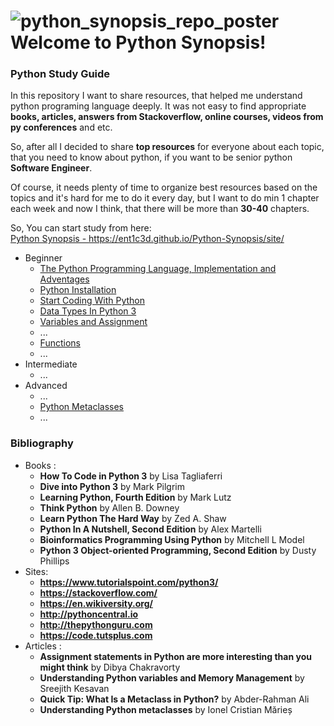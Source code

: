 ![python_synopsis_repo_poster](https://user-images.githubusercontent.com/2203893/29452419-61dfbeb2-8417-11e7-809b-3c66317fa3c7.jpg)
Welcome to Python Synopsis!
===================


### Python Study Guide 


In this repository I want to share resources, that helped me understand python programing language deeply. 
It was not easy to find appropriate **books, articles, answers from Stackoverflow, online courses, videos from py conferences** and etc.   

So, after all I decided to share **top resources** for everyone about each topic, that you need to know about python, if you want to be senior python **Software Engineer**.   

Of course, it needs plenty of time to organize best resources based on the topics and it's hard for me to do it every day,  but I want to do min 1 chapter each week and now I think, that there will be more than **30-40** chapters.

So, You can start study from here:  
<i class="fa-file"></i>  [Python Synopsis - https://ent1c3d.github.io/Python-Synopsis/site/ ](https://ent1c3d.github.io/Python-Synopsis/site/)

- Beginner
    - [The Python Programming Language, Implementation and Adventages](https://ent1c3d.github.io/Python-Synopsis/site/beginner/Python_Programming_Lanuage)
    - [Python Installation](https://ent1c3d.github.io/Python-Synopsis/site/beginner/Python_Installation)
    - [Start Coding With Python](https://ent1c3d.github.io/Python-Synopsis/site/beginner/Start_Coding_With_Python)
    - [Data Types In Python 3](https://ent1c3d.github.io/Python-Synopsis/site/beginner/Data_Types_In_Python_3)
    - [Variables and Assignment](https://ent1c3d.github.io/Python-Synopsis/site/beginner/Variables_And_Assignment)
    - ...
    - [Functions](https://ent1c3d.github.io/Python-Synopsis/site/beginner/Functions)
    - ...
- Intermediate
    - ... 
- Advanced
    - ...
    - [Python Metaclasses](https://ent1c3d.github.io/Python-Synopsis/site/advanced/Python_Metaclasses)
    - ...  


### Bibliography    
- Books :
    - **How To Code in Python 3** by Lisa Tagliaferri
    - **Dive into Python 3** by Mark Pilgrim
    - **Learning Python, Fourth Edition** by Mark Lutz  
    - **Think Python** by Allen B. Downey  
    - **Learn Python The  Hard Way** by Zed A. Shaw    
    - **Python In A Nutshell, Second Edition** by Alex Martelli
    - **Bioinformatics Programming Using Python** by Mitchell L Model
    - **Python 3 Object-oriented Programming, Second Edition** by Dusty Phillips
- Sites:    
    - **https://www.tutorialspoint.com/python3/**
    - **https://stackoverflow.com/**
    - **https://en.wikiversity.org/**
    - **http://pythoncentral.io**
    - **http://thepythonguru.com**
    - **https://code.tutsplus.com**
- Articles :
    - **Assignment statements in Python are more interesting than you might think** by Dibya Chakravorty
    - **Understanding Python variables and Memory Management** by Sreejith Kesavan
    - **Quick Tip: What Is a Metaclass in Python?** by Abder-Rahman Ali
    - **Understanding Python metaclasses** by Ionel Cristian Mărieș